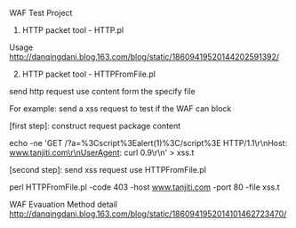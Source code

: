 WAF Test Project 

1. HTTP packet tool - HTTP.pl

Usage http://danqingdani.blog.163.com/blog/static/18609419520144202591392/

2. HTTP packet tool - HTTPFromFile.pl

send http request use content form the specify file

For example: send a xss request to test if the WAF can block


[first step]: construct request package content

echo -ne 'GET /?a=%3Cscript%3Ealert(1)%3C/script%3E HTTP/1.1\r\nHost: www.tanjiti.com\r\nUserAgent: curl 0.9\r\n' > xss.t

[second step]: send xss request use HTTPFromFile.pl

perl HTTPFromFile.pl -code 403 -host www.tanjiti.com -port 80 -file xss.t

WAF Evauation Method detail http://danqingdani.blog.163.com/blog/static/1860941952014101462723470/ 
